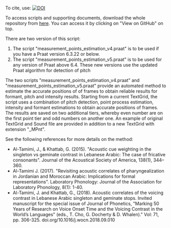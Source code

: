 To cite, use: [![DOI](https://zenodo.org/badge/122322703.svg)](https://zenodo.org/badge/latestdoi/122322703)

To access scripts and supporting documents, download the whole repository from [here](https://github.com/JalalAl-Tamimi/Praat-Measurement-points). You can access it by clicking on "View on GitHub" on top.


There are two version of this script:

1) The script "measurement_points_estimation_v4.praat" is to be used if you have a Praat version 6.3.22 or below.
2) The script "measurement_points_estimation_v5.praat" is to be used for any version of Praat above 6.4. These new versions use the updated Praat algorithm for detection of pitch


The two scripts "measurement_points_estimation_v4.praat" and "measurement_points_estimation_v5.praat" provide an automated method to estimate the accurate positions of of frames to 
obtain reliable results for formant, pitch and intensity results. Starting from a current TextGrid, the script uses a combination
of pitch detection, point process estimation, intensity and formant estimations to obtain accurate positions of frames.
The results are saved on two additional tiers, whereby even number are on the first point tier and odd numbers on another one.
An example of original TextGrid and Sound file are provided in addition to a new TextGrid with extension "_MPnt".

See the following references for more details on the method:

* Al-Tamimi, J., & Khattab, G. (2015). "Acoustic cue weighting in the singleton vs geminate contrast in Lebanese Arabic: The case of fricative consonants". Journal of the Acoustical Society of America, 138(1), 344–360.
* Al-Tamimi J. (2017). "Revisiting acoustic correlates of pharyngealization in Jordanian and Moroccan Arabic: Implications for formal representations". Laboratory Phonology: Journal of the Association for Laboratory Phonology, 8(1): 1-40.
* Al-Tamimi, J. and Khattab, G., (2018). Acoustic correlates of the voicing contrast in Lebanese Arabic singleton and geminate stops. Invited manuscript for the special issue of Journal of Phonetics, "Marking 50 Years of Research on Voice Onset Time and the Voicing Contrast in the World’s Languages" (eds., T. Cho, G. Docherty & D. Whalen)." Vol: 71, pp. 306-325. doi.org/10.1016/j.wocn.2018.09.010
